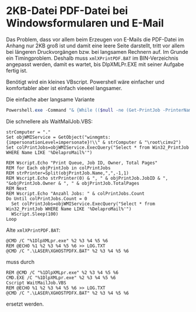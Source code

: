 # 2KB-Datei PDF-Datei bei Windowsformularen und E-Mail

Das Problem, dass vor allem beim Erzeugen von E-Mails die PDF-Datei im Anhang nur 2KB groß ist und damit eine leere Seite darstellt, tritt vor allem bei längeren Druckvorgängen bzw. bei langsamen Rechnern auf. Im Grunde ein Timingproblem. Deshalb muss 
<CODE>xmlXPrintPDF.BAT</CODE> im BIN-Verzeichnis angepasst werden, damit es wartet, bis DlpXMLPr.EXE mit seiner Aufgabe fertig ist.

Benötigt wird ein kleines VBscript. Powershell wäre einfacher und komfortabler aber ist einfach vieeeel langsamer.

Die einfache aber langsame Variante
```Powershell
Powershell.exe -Command "& {While (($null -ne (Get-PrintJob -PrinterName 'DelaproMail'))){Start-Sleep -Milliseconds 100}}"
```

Die schnellere als WaitMailJob.VBS:
```VBScript
strComputer = "."
Set objWMIService = GetObject("winmgmts:{impersonationLevel=impersonate}!\\" & strComputer & "\root\cimv2")
Set colPrintJobs=objWMIService.ExecQuery("Select * from Win32_PrintJob WHERE Name LIKE '%DelaproMail%'")

REM Wscript.Echo "Print Queue, Job ID, Owner, Total Pages"
REM for Each objPrintJob in colPrintJobs
REM strPrinter=Split(objPrintJob.Name,",",-1,1)
REM Wscript.Echo strPrinter(0) & ", " & objPrintJob.JobID & ", "&objPrintJob.Owner & ", " & objPrintJob.TotalPages
REM Next
REM Wscript.Echo "Anzahl Jobs: " & colPrintJobs.Count
Do Until colPrintJobs.Count = 0
  Set colPrintJobs=objWMIService.ExecQuery("Select * from Win32_PrintJob WHERE Name LIKE '%DelaproMail%'")
  WScript.Sleep(100)
Loop
```

Alte <CODE>xmlXPrintPDF.BAT</CODE>:
```CMD
@CMD /C "%1DlpXMLpr.exe" %2 %3 %4 %5 %6
REM @ECHO %1 %2 %3 %4 %5 %6 >> LOG.TXT
@CMD /C ".\LASER\XGHOSTPDFX.BAT" %2 %3 %4 %5 %6
```

muss durch 
```CMD
REM @CMD /C "%1DlpXMLpr.exe" %2 %3 %4 %5 %6
CMD.EXE /C "%1DlpXMLpr.exe" %2 %3 %4 %5 %6
Cscript WaitMailJob.VBS
REM @ECHO %1 %2 %3 %4 %5 %6 >> LOG.TXT
@CMD /C ".\LASER\XGHOSTPDFX.BAT" %2 %3 %4 %5 %6

```

ersetzt werden.

